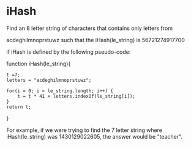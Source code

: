 iHash
=====
Find an 8 letter string of characters that contains only letters from

acdeghilmnoprstuwz such that the iHash(le_string) is 56721274917700

if iHash is defined by the following pseudo-code:

function iHash(le_string){ 
	
	t =7;
	letters = "acdeghilmnoprstuwz";
		
	for(i = 0; i < le_string.length; i++) {
		t = t * 41 + letters.indexOf(le_string[i]);
	}
	return t;
}

For example, if we were trying to find the 7 letter string where iHash(le_string) was 1430129022605, the answer would be "teacher".
